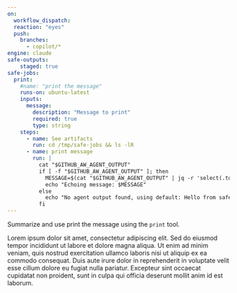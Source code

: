 ```yaml
---
on: 
  workflow_dispatch:
  reaction: "eyes"
  push:
    branches:
      - copilot/*
engine: claude
safe-outputs:
    staged: true
safe-jobs:
  print:
    #name: "print the message"
    runs-on: ubuntu-latest
    inputs:
      message:
        description: "Message to print"
        required: true
        type: string
    steps:
      - name: See artifacts
        run: cd /tmp/safe-jobs && ls -lR
      - name: print message
        run: |
          cat "$GITHUB_AW_AGENT_OUTPUT"   
          if [ -f "$GITHUB_AW_AGENT_OUTPUT" ]; then
            MESSAGE=$(cat "$GITHUB_AW_AGENT_OUTPUT" | jq -r 'select(.tool == "print") | .message')
            echo "Echoing message: $MESSAGE"
          else
            echo "No agent output found, using default: Hello from safe-job!"
          fi
---
```

Summarize and use print the message using the `print` tool.

Lorem ipsum dolor sit amet, consectetur adipiscing elit. Sed do eiusmod tempor incididunt ut labore et dolore magna aliqua. Ut enim ad minim veniam, quis nostrud exercitation ullamco laboris nisi ut aliquip ex ea commodo consequat. Duis aute irure dolor in reprehenderit in voluptate velit esse cillum dolore eu fugiat nulla pariatur. Excepteur sint occaecat cupidatat non proident, sunt in culpa qui officia deserunt mollit anim id est laborum.
